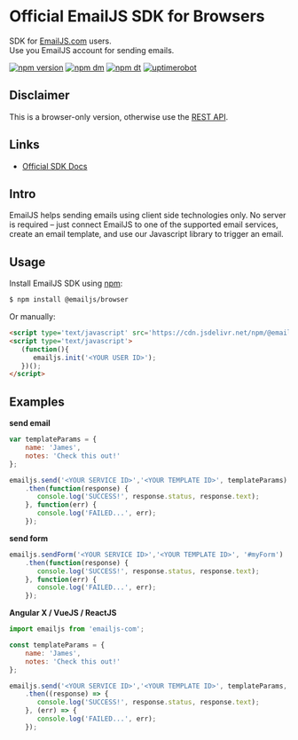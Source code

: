 # Official EmailJS SDK for Browsers
SDK for [EmailJS.com](https://www.emailjs.com) users.
\
Use you EmailJS account for sending emails.

[![npm version](https://img.shields.io/npm/v/@emailjs/browser.svg)](https://www.npmjs.com/package/@emailjs/browser)
[![npm dm](https://img.shields.io/npm/dm/@emailjs/browser.svg)](https://www.npmjs.com/package/@emailjs/browser)
[![npm dt](https://img.shields.io/npm/dt/@emailjs/browser.svg)](https://www.npmjs.com/package/@emailjs/browser)
[![uptimerobot](https://img.shields.io/uptimerobot/ratio/m789941869-52f6a408a7db592327b0c201)](https://stats.uptimerobot.com/x5GYyHLRlo)

## Disclaimer
This is a browser-only version, otherwise use the [REST API](https://www.emailjs.com/docs/rest-api/send/).

## Links
* [Official SDK Docs](https://www.emailjs.com/docs)

## Intro
EmailJS helps sending emails using client side technologies only. No server is required – just connect EmailJS to one of the supported email services, create an email template, and use our Javascript library to trigger an email.

## Usage

Install EmailJS SDK using [npm](https://www.npmjs.com/):

``` bash
$ npm install @emailjs/browser
```

Or manually: 

``` html
<script type='text/javascript' src='https://cdn.jsdelivr.net/npm/@emailjs/browser@3/dist/email.min.js'></script>
<script type='text/javascript'>
   (function(){
      emailjs.init('<YOUR USER ID>');
   })();
</script>
```

## Examples

__send email__

``` js
var templateParams = {
    name: 'James',
    notes: 'Check this out!'
};

emailjs.send('<YOUR SERVICE ID>','<YOUR TEMPLATE ID>', templateParams)
	.then(function(response) {
	   console.log('SUCCESS!', response.status, response.text);
	}, function(err) {
	   console.log('FAILED...', err);
	});
```

__send form__

``` js
emailjs.sendForm('<YOUR SERVICE ID>','<YOUR TEMPLATE ID>', '#myForm')
	.then(function(response) {
	   console.log('SUCCESS!', response.status, response.text);
	}, function(err) {
	   console.log('FAILED...', err);
	});
```

__Angular X / VueJS / ReactJS__
``` js
import emailjs from 'emailjs-com';

const templateParams = {
    name: 'James',
    notes: 'Check this out!'
};

emailjs.send('<YOUR SERVICE ID>','<YOUR TEMPLATE ID>', templateParams, '<YOUR USER ID>')
	.then((response) => {
	   console.log('SUCCESS!', response.status, response.text);
	}, (err) => {
	   console.log('FAILED...', err);
	});
```
